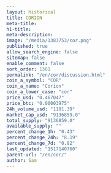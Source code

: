 ```yaml
---
layout: historical
title: CORION
meta-title: 
h1-title: 
meta-description: 
image: "/media/1383753/cor.png"
published: true
allow_search_engine: false
sitemap: false
enable_comment: false
sort_order: 1381
permalink: "/en/cor/discussion.html"
coin_a_symbol: "COR"
coin_a_name: "Corion"
coin_a_lower_case: "cor"
price_usd: "0.467047"
price_btc: "0.00003975"
24h_volume_usd: "1101.39"
market_cap_usd: "9136859.0"
total_supply: "9136859.0"
available_supply: ""
percent_change_1h: "0.43"
percent_change_24h: "8.19"
percent_change_7d: "0.82"
last_updated: "1517140760"
parent-url: "/en/cor/"
author: Sam
---
```


